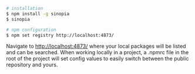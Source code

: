 ```bash
# installation
$ npm install -g sinopia
$ sinopia

# npm configuration
$ npm set registry http://localhost:4873/
```

Navigate to [http://localhost:4873/](http://localhost:4873/) where your local packages will be listed and can be searched.
When working locally in a project, a .npmrc file in the root of the project will set config values to easily switch between the public repository and yours.